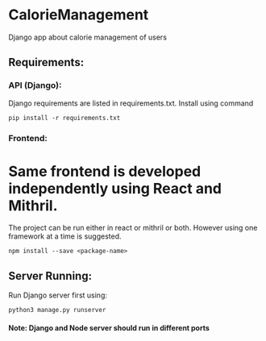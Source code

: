 # CalorieManagement
Django app about calorie management of users

## Requirements:
### API (Django):
Django requirements are listed in requirements.txt. Install using command

`pip install -r requirements.txt`

### Frontend:

# Same frontend is developed independently using React and Mithril.
The project can be run either in react or mithril or both.
However using one framework at a time is suggested.

`npm install --save <package-name>`

## Server Running:
Run Django server first using:

`python3 manage.py runserver`


#### Note: Django and Node server should run in different ports
